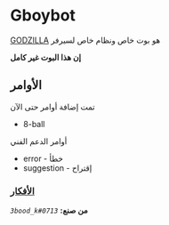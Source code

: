 # Gboybot

[GODZILLA](https://discord.com/invite/gj3VjaB) هو بوت خاص ونظام خاص لسيرفر

**إن هذا البوت غير كامل**

## الأوامر

تمت إضافة أوامر حتى الآن

-   8-ball

أوامر الدعم الفني

-   error - خطأ
-   suggestion - إقتراح

### [الأفكار](https://github.com/3bood-k/GboyBot/blob/main/TODO.md)

_`3bood_k#0713`_ **:من صنع**
